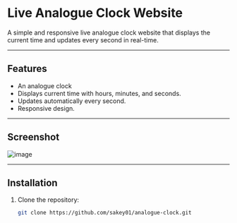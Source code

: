 # Live Analogue Clock Website

A simple and responsive live analogue clock website that displays the current time and updates every second in real-time.

---

## Features

- An analogue clock
- Displays current time with hours, minutes, and seconds.
- Updates automatically every second.
- Responsive design.

---

## Screenshot

![image](https://github.com/user-attachments/assets/df18b706-73e5-4f2b-ac15-c382159cd0da)

---

## Installation

1. Clone the repository:
   ```bash
   git clone https://github.com/sakey01/analogue-clock.git
